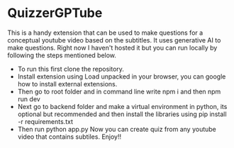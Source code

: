 # QuizzerGPTube

This is a handy extension that can be used to make questions for a conceptual youtube video based on the subtitles. It uses generative AI to make questions. Right now I haven't hosted it but you can run locally by following the steps mentioned below.

- To run this first clone the repository.
- Install extension using Load unpacked in your browser, you can google how to install external extensions.
- Then go to root folder and in command line write npm i and then npm run dev
- Next go to backend folder and make a virtual environment in python, its optional but recommended and then install the libraries using pip install -r requirements.txt
- Then run python app.py
Now you can create quiz from any youtube video that contains subtiles. Enjoy!!
